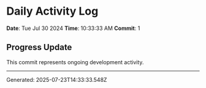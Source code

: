 # Daily Activity Log

**Date**: Tue Jul 30 2024
**Time**: 10:33:33 AM
**Commit**: 1

## Progress Update

This commit represents ongoing development activity.

---
Generated: 2025-07-23T14:33:33.548Z
